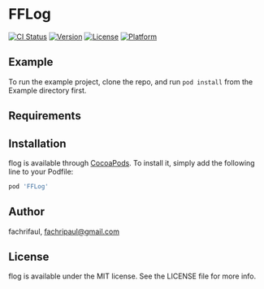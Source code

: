 # FFLog

[![CI Status](https://img.shields.io/travis/fachrifaul/FFLog.svg?style=flat)](https://travis-ci.org/fachrifaul/FFLog)
[![Version](https://img.shields.io/cocoapods/v/FFLog.svg?style=flat)](https://cocoapods.org/pods/FFLog)
[![License](https://img.shields.io/cocoapods/l/FFLog.svg?style=flat)](https://cocoapods.org/pods/FFLog)
[![Platform](https://img.shields.io/cocoapods/p/FFLog.svg?style=flat)](https://cocoapods.org/pods/FFLog)

## Example

To run the example project, clone the repo, and run `pod install` from the Example directory first.

## Requirements

## Installation

flog is available through [CocoaPods](https://cocoapods.org). To install
it, simply add the following line to your Podfile:

```ruby
pod 'FFLog'
```

## Author

fachrifaul, fachripaul@gmail.com

## License

flog is available under the MIT license. See the LICENSE file for more info.
